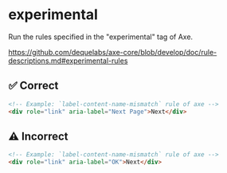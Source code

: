 # experimental

Run the rules specified in the "experimental" tag of Axe.

https://github.com/dequelabs/axe-core/blob/develop/doc/rule-descriptions.md#experimental-rules

## :white_check_mark: Correct

```html acot-template:templates/custom.html
<!-- Example: `label-content-name-mismatch` rule of axe -->
<div role="link" aria-label="Next Page">Next</div>
```

## :warning: Incorrect

```html acot-template:templates/custom.html
<!-- Example: `label-content-name-mismatch` rule of axe -->
<div role="link" aria-label="OK">Next</div>
```
